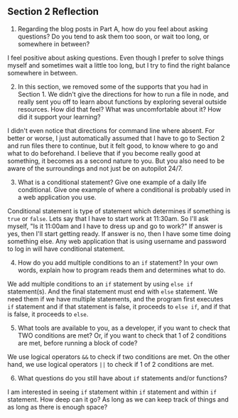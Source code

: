 ## Section 2 Reflection

1. Regarding the blog posts in Part A, how do you feel about asking questions? Do you tend to ask them too soon, or wait too long, or somewhere in between?

I feel positive about asking questions. Even though I prefer to solve things myself and sometimes wait a little too long, but I try to find the right balance somewhere in between.

2. In this section, we removed some of the supports that you had in Section 1. We didn't give the directions for how to run a file in node, and really sent you off to learn about functions by exploring several outside resources. How did that feel? What was uncomfortable about it? How did it support your learning?

I didn't even notice that directions for command line where absent. For better or worse, I just automatically assumed that I have to go to Section 2 and run files there to continue, but it felt good, to know where to go and what to do beforehand. I believe that if you become really good at something, it becomes as a second nature to you. But you also need to be aware of the surroundings and not just be on autopilot 24/7.

3. What is a conditional statement? Give one example of a daily life conditional. Give one example of where a conditional is probably used in a web application you use.

Conditional statement is type of statement which determines if something is `true` or `false`. Lets say that I have to start work at 11:30am. So I'll ask myself, "Is it 11:00am and I have to dress up and go to work?" If answer is yes, then I'll start getting ready. If answer is no, then I have some time doing something else. Any web application that is using username and password to log in will have conditional statement.

4. How do you add multiple conditions to an `if` statement? In your own words, explain how to program reads them and determines what to do.

We add multiple conditions to an `if` statement by using `else if` statement(s). And the final statement must end with `else` statement. We need them if we have multiple statements, and the program first executes `if` statement and if that statement is false, it proceeds to `else if`, and if that is false, it proceeds to `else`.

5. What tools are available to you, as a developer, if you want to check that TWO conditions are met? Or, if you want to check that 1 of 2 conditions are met, before running a block of code?

We use logical operators `&&` to check if two conditions are met. On the other hand, we use logical operators `||` to check if 1 of 2 conditions are met.

6. What questions do you still have about `if` statements and/or functions?

I am interested in seeing `if` statement within `if` statement and within `if` statement. How deep can it go? As long as we can keep track of things and as long as there is enough space?
